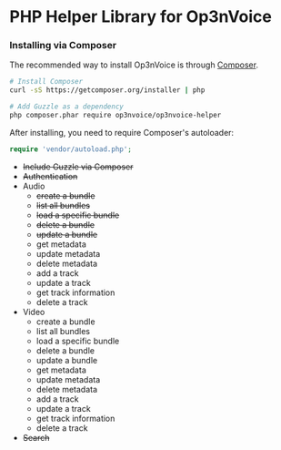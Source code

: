 PHP Helper Library for Op3nVoice
=============


### Installing via Composer

The recommended way to install Op3nVoice is through [Composer](http://getcomposer.org).

```bash
# Install Composer
curl -sS https://getcomposer.org/installer | php

# Add Guzzle as a dependency
php composer.phar require op3nvoice/op3nvoice-helper
```

After installing, you need to require Composer's autoloader:

```php
require 'vendor/autoload.php';
```

* ~~Include Guzzle via Composer~~
* ~~Authentication~~
* Audio
  * ~~create a bundle~~
  * ~~list all bundles~~
  * ~~load a specific bundle~~
  * ~~delete a bundle~~
  * ~~update a bundle~~
  * get metadata
  * update metadata
  * delete metadata
  * add a track
  * update a track
  * get track information
  * delete a track
* Video
  * create a bundle
  * list all bundles
  * load a specific bundle
  * delete a bundle
  * update a bundle
  * get metadata
  * update metadata
  * delete metadata
  * add a track
  * update a track
  * get track information
  * delete a track
* ~~Search~~